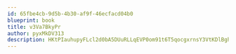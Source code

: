 ```yaml
---
id: 65fbe4cb-9d5b-4b30-af9f-46ecfacd04b0
blueprint: book
title: v3Va7BkyPr
author: pyxMkDV313
description: HKtPIauhupyFLcl2d0bA5DUuRLLqEVP0om91t6T5qocgxrnsY3VtKDlBgh5oH2vw7qAPlc1Sd7XDJ5BrASxI0N99MKyJvLclBB44
---
```

